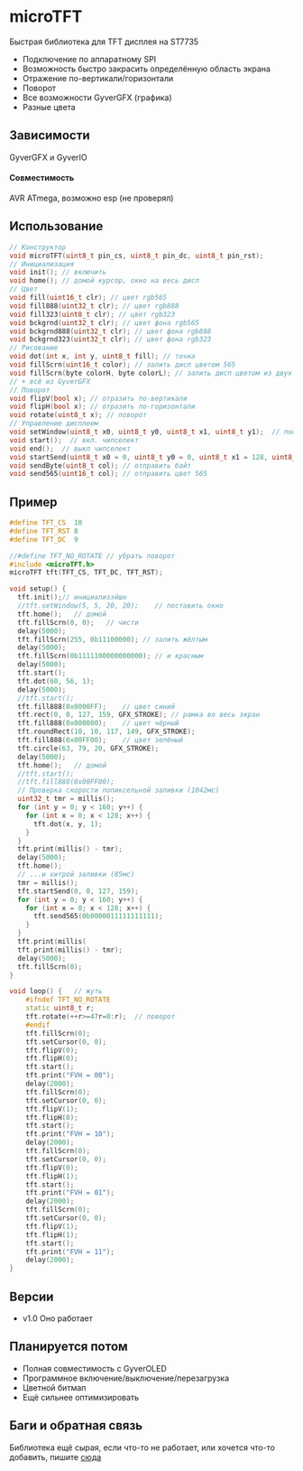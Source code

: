 # microTFT
Быстрая библиотека для TFT дисплея на ST7735

- Подключение по аппаратному SPI
- Возможность быстро закрасить определённую область экрана
- Отражение по-вертикали/горизонтали
- Поворот
- Все возможности GyverGFX (графика)
- Разные цвета

## Зависимости
GyverGFX и GyverIO
#### Совместимость
AVR ATmega, возможно esp (не проверял)
## Использование
```cpp
// Конструктор
void microTFT(uint8_t pin_cs, uint8_t pin_dc, uint8_t pin_rst);
// Инициализация
void init(); // включить
void home(); // домой курсор, окно на весь дисп
// Цвет
void fill(uint16_t clr); // цвет rgb565
void fill888(uint32_t clr); // цвет rgb888
void fill323(uint8_t clr); // цвет rgb323
void bckgrnd(uint32_t clr); // цвет фона rgb565
void bckgrnd888(uint32_t clr); // цвет фона rgb888
void bckgrnd323(uint32_t clr); // цвет фона rgb323
// Рисование
void dot(int x, int y, uint8_t fill); // точка
void fillScrn(uint16_t color); // залить дисп цветом 565
void fillScrn(byte colorH, byte colorL); // залить дисп цветом из двух байтов
// + всё из GyverGFX
// Поворот
void flipV(bool x); // отразить по-вертикали
void flipH(bool x); // отразить по-горизонтали
void rotate(uint8_t x); // поворот
// Управление дисплеем
void setWindow(uint8_t x0, uint8_t y0, uint8_t x1, uint8_t y1);  // поставить окно
void start();  // вкл. чипселект
void end();  // выкл чипселект
void startSend(uint8_t x0 = 0, uint8_t y0 = 0, uint8_t x1 = 128, uint8_t y1 = 160);  // начало шутрой отправки. Аргументы - координаты области
void sendByte(uint8_t col); // отправить байт
void send565(uint16_t col); // отправить цвет 565
```
## Пример
```cpp
#define TFT_CS  10
#define TFT_RST 8
#define TFT_DC  9

//#define TFT_NO_ROTATE // убрать поворот
#include <microTFT.h>
microTFT tft(TFT_CS, TFT_DC, TFT_RST);

void setup() {
  tft.init();// инициализэйшн
  //tft.setWindow(5, 5, 20, 20);    // поставить окно
  tft.home();   // домой
  tft.fillScrn(0, 0);   // чисти
  delay(5000);
  tft.fillScrn(255, 0b11100000); // залить жёлтым
  delay(5000);
  tft.fillScrn(0b1111100000000000); // и красным
  delay(5000);
  tft.start();
  tft.dot(60, 56, 1);
  delay(5000);
  //tft.start();
  tft.fill888(0x0000FF);    // цвет синий
  tft.rect(0, 0, 127, 159, GFX_STROKE); // рамка во весь экран
  tft.fill888(0x000000);    // цвет чёрный
  tft.roundRect(10, 10, 117, 149, GFX_STROKE);
  tft.fill888(0x00FF00);    // цвет зелёный
  tft.circle(63, 79, 20, GFX_STROKE);
  delay(5000);
  tft.home();   // домой
  //tft.start();
  //tft.fill888(0x00FF00);
  // Проверка скорости попиксельной заливки (1042мс)
  uint32_t tmr = millis();
  for (int y = 0; y < 160; y++) {
    for (int x = 0; x < 128; x++) {
      tft.dot(x, y, 1);
    }
  }
  tft.print(millis() - tmr);
  delay(5000);
  tft.home();
  // ...и хитрой заливки (85мс)
  tmr = millis();
  tft.startSend(0, 0, 127, 159);
  for (int y = 0; y < 160; y++) {
    for (int x = 0; x < 128; x++) {
      tft.send565(0b0000011111111111);
    }
  }
  tft.print(millis(
  tft.print(millis() - tmr);
  delay(5000);
  tft.fillScrn(0);
}

void loop() {   // жуть
    #ifndef TFT_NO_ROTATE
    static uint8_t r;
    tft.rotate(++r>=4?r=0:r);  // поворот
    #endif
    tft.fillScrn(0);
    tft.setCursor(0, 0);
    tft.flipV(0);
    tft.flipH(0);
    tft.start();
    tft.print("FVH = 00");
    delay(2000);
    tft.fillScrn(0);
    tft.setCursor(0, 0);
    tft.flipV(1);
    tft.flipH(0);
    tft.start();
    tft.print("FVH = 10");
    delay(2000);
    tft.fillScrn(0);
    tft.setCursor(0, 0);
    tft.flipV(0);
    tft.flipH(1);
    tft.start();
    tft.print("FVH = 01");
    delay(2000);
    tft.fillScrn(0);
    tft.setCursor(0, 0);
    tft.flipV(1);
    tft.flipH(1);
    tft.start();
    tft.print("FVH = 11");
    delay(2000);
}
```
## Версии
- v1.0 Оно работает


## Планируется потом
- Полная совместимость с GyverOLED
- Программное включение/выключение/перезагрузка
- Цветной битмап
- Ещё сильнее оптимизировать

## Баги и обратная связь
Библиотека ещё сырая, если что-то не работает, или хочется что-то добавить, пишите [сюда](t.me/arduinki_electronika_chat)
